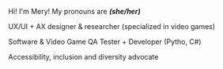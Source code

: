 Hi! I'm Mery! My pronouns are ***(she/her)***

UX/UI + AX designer & researcher (specialized in video games)

Software & Video Game QA Tester + Developer (Pytho, C#)

Accessibility, inclusion and diversity advocate
